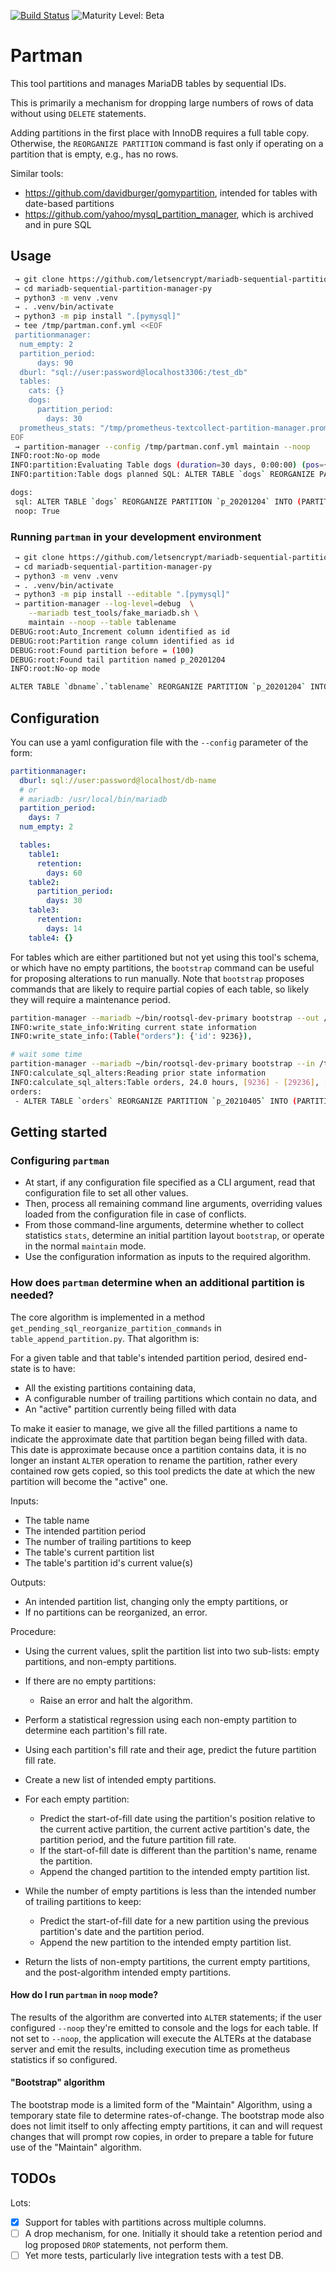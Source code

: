[![Build Status](https://circleci.com/gh/letsencrypt/mariadb-sequential-partition-manager-py.svg?style=shield)](https://circleci.com/gh/letsencrypt/mariadb-sequential-partition-manager-py)
![Maturity Level: Beta](https://img.shields.io/badge/maturity-beta-blue.svg)

# Partman

This tool partitions and manages MariaDB tables by sequential IDs.

This is primarily a mechanism for dropping large numbers of rows of data without using `DELETE` statements.

Adding partitions in the first place with InnoDB requires a full table copy. Otherwise, the `REORGANIZE PARTITION` command is fast only if operating on a partition that is empty, e.g., has no rows.

Similar tools:
* https://github.com/davidburger/gomypartition, intended for tables with date-based partitions
* https://github.com/yahoo/mysql_partition_manager, which is archived and in pure SQL

## Usage

```sh
 → git clone https://github.com/letsencrypt/mariadb-sequential-partition-manager-py.git
 → cd mariadb-sequential-partition-manager-py
 → python3 -m venv .venv
 → . .venv/bin/activate
 → python3 -m pip install ".[pymysql]"
 → tee /tmp/partman.conf.yml <<EOF
 partitionmanager:
  num_empty: 2
  partition_period:
      days: 90
  dburl: "sql://user:password@localhost3306:/test_db"
  tables:
    cats: {}
    dogs:
      partition_period:
        days: 30
  prometheus_stats: "/tmp/prometheus-textcollect-partition-manager.prom"
EOF
 → partition-manager --config /tmp/partman.conf.yml maintain --noop
INFO:root:No-op mode
INFO:partition:Evaluating Table dogs (duration=30 days, 0:00:00) (pos={'id': 150})
INFO:partition:Table dogs planned SQL: ALTER TABLE `dogs` REORGANIZE PARTITION `p_20201204` INTO (PARTITION `p_20210422` VALUES LESS THAN (221), PARTITION `p_20210522` VALUES LESS THAN MAXVALUE);

dogs:
 sql: ALTER TABLE `dogs` REORGANIZE PARTITION `p_20201204` INTO (PARTITION `p_20210422` VALUES LESS THAN (221), PARTITION `p_20210522` VALUES LESS THAN MAXVALUE);
 noop: True
```

### Running `partman` in your development environment

```sh
 → git clone https://github.com/letsencrypt/mariadb-sequential-partition-manager-py.git
 → cd mariadb-sequential-partition-manager-py
 → python3 -m venv .venv
 → . .venv/bin/activate
 → python3 -m pip install --editable ".[pymysql]"
 → partition-manager --log-level=debug  \
    --mariadb test_tools/fake_mariadb.sh \
    maintain --noop --table tablename
DEBUG:root:Auto_Increment column identified as id
DEBUG:root:Partition range column identified as id
DEBUG:root:Found partition before = (100)
DEBUG:root:Found tail partition named p_20201204
INFO:root:No-op mode

ALTER TABLE `dbname`.`tablename` REORGANIZE PARTITION `p_20201204` INTO (PARTITION `p_20201204` VALUES LESS THAN (3101009), PARTITION `p_20210122` VALUES LESS THAN MAXVALUE);
```

## Configuration
You can use a yaml configuration file with the `--config` parameter of the form:

```yaml
partitionmanager:
  dburl: sql://user:password@localhost/db-name
  # or
  # mariadb: /usr/local/bin/mariadb
  partition_period:
    days: 7
  num_empty: 2

  tables:
    table1:
      retention:
        days: 60
    table2:
      partition_period:
        days: 30
    table3:
      retention:
        days: 14
    table4: {}
```

For tables which are either partitioned but not yet using this tool's schema, or which have no empty partitions, the `bootstrap` command can be useful for proposing alterations to run manually. Note that `bootstrap` proposes commands that are likely to require partial copies of each table, so likely they will require a maintenance period.

```sh
partition-manager --mariadb ~/bin/rootsql-dev-primary bootstrap --out /tmp/bootstrap.yml --table orders
INFO:write_state_info:Writing current state information
INFO:write_state_info:(Table("orders"): {'id': 9236}),

# wait some time
partition-manager --mariadb ~/bin/rootsql-dev-primary bootstrap --in /tmp/bootstrap.yml --table orders
INFO:calculate_sql_alters:Reading prior state information
INFO:calculate_sql_alters:Table orders, 24.0 hours, [9236] - [29236], [20000] pos_change, [832.706363653845]/hour
orders:
 - ALTER TABLE `orders` REORGANIZE PARTITION `p_20210405` INTO (PARTITION `p_20210416` VALUES LESS THAN (30901), PARTITION `p_20210516` VALUES LESS THAN (630449), PARTITION `p_20210615` VALUES LESS THAN MAXVALUE);
```

## Getting started

### Configuring `partman`

- At start, if any configuration file specified as a CLI argument, read that configuration file to set all other values.
- Then, process all remaining command line arguments, overriding values loaded from the configuration file in case of conflicts.
- From those command-line arguments, determine whether to collect statistics `stats`, determine an initial partition layout `bootstrap`, or operate in the normal `maintain` mode.
- Use the configuration information as inputs to the required algorithm.

### How does `partman` determine when an additional partition is needed?

The core algorithm is implemented in a method `get_pending_sql_reorganize_partition_commands` in `table_append_partition.py`. That algorithm is:

For a given table and that table's intended partition period, desired end-state is to have:
- All the existing partitions containing data,
- A configurable number of trailing partitions which contain no data, and
- An "active" partition currently being filled with data

To make it easier to manage, we give all the filled partitions a name to indicate the approximate date that partition began being filled with data. This date is approximate because once a partition contains data, it is no longer an instant `ALTER` operation to rename the partition, rather every contained row gets copied, so this tool predicts the date at which the new partition will become the "active" one.

Inputs:
- The table name
- The intended partition period
- The number of trailing partitions to keep
- The table's current partition list
- The table's partition id's current value(s)

Outputs:
- An intended partition list, changing only the empty partitions, or
- If no partitions can be reorganized, an error.

Procedure:
- Using the current values, split the partition list into two sub-lists: empty partitions, and non-empty partitions.
- If there are no empty partitions:
  - Raise an error and halt the algorithm.

- Perform a statistical regression using each non-empty partition to determine each partition's fill rate.
- Using each partition's fill rate and their age, predict the future partition fill rate.
- Create a new list of intended empty partitions.
- For each empty partition:
  - Predict the start-of-fill date using the partition's position relative to the current active partition, the current active partition's date, the partition period, and the future partition fill rate.
  - If the start-of-fill date is different than the partition's name, rename the partition.
  - Append the changed partition to the intended empty partition list.
- While the number of empty partitions is less than the intended number of trailing partitions to keep:
  - Predict the start-of-fill date for a new partition using the previous partition's date and the partition period.
  - Append the new partition to the intended empty partition list.
- Return the lists of non-empty partitions, the current empty partitions, and the post-algorithm intended empty partitions.

#### How do I run `partman` in `noop` mode?

The results of the algorithm are converted into `ALTER` statements; if the user configured `--noop` they're emitted to console and the logs for each table. If not set to `--noop`, the application will execute the ALTERs at the database server and emit the results, including execution time as prometheus statistics if so configured.

#### "Bootstrap" algorithm

The bootstrap mode is a limited form of the "Maintain" Algorithm, using a temporary state file to determine rates-of-change. The bootstrap mode also does not limit itself to only affecting empty partitions, it can and will request changes that will prompt row copies, in order to prepare a table for future use of the "Maintain" algorithm.

## TODOs

Lots:
- [x] Support for tables with partitions across multiple columns.
- [ ] A drop mechanism, for one. Initially it should take a retention period and log proposed `DROP` statements, not perform them.
- [ ] Yet more tests, particularly live integration tests with a test DB.
